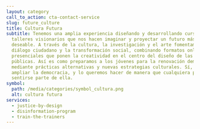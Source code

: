 ```yaml
---
layout: category
call_to_action: cta-contact-service
slug: future_culture
title: Cultura Futura
subtitle: Tenemos una amplia experiencia diseñando y desarrollando cursos y
  talleres visionarios que nos hacen imaginar y proyectar un futuro más ético y
  deseable. A través de la cultura, la investigación y el arte fomentamos el
  diálogo ciudadano y la transformación social, combinando formatos online y
  presenciales que ponen la creatividad en el centro del diseño de las políticas
  públicas. Así es como preparamos a los jóvenes para la renovación democrática
  mediante prácticas alternativas y nuevas estrategias culturales. Sí, queremos
  ampliar la democracia, y lo queremos hacer de manera que cualquiera pueda
  sentirse parte de ella.
symbol:
  path: /media/categories/symbol_cultura.png
  alt: cultura futura
services:
  - justice-by-design
  - disinformation-program
  - train-the-trainers
---
```

